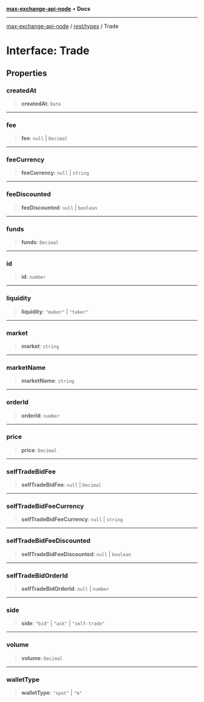 [**max-exchange-api-node**](../../../README.md) • **Docs**

***

[max-exchange-api-node](../../../modules.md) / [rest/types](../README.md) / Trade

# Interface: Trade

## Properties

### createdAt

> **createdAt**: `Date`

***

### fee

> **fee**: `null` \| `Decimal`

***

### feeCurrency

> **feeCurrency**: `null` \| `string`

***

### feeDiscounted

> **feeDiscounted**: `null` \| `boolean`

***

### funds

> **funds**: `Decimal`

***

### id

> **id**: `number`

***

### liquidity

> **liquidity**: `"maker"` \| `"taker"`

***

### market

> **market**: `string`

***

### marketName

> **marketName**: `string`

***

### orderId

> **orderId**: `number`

***

### price

> **price**: `Decimal`

***

### selfTradeBidFee

> **selfTradeBidFee**: `null` \| `Decimal`

***

### selfTradeBidFeeCurrency

> **selfTradeBidFeeCurrency**: `null` \| `string`

***

### selfTradeBidFeeDiscounted

> **selfTradeBidFeeDiscounted**: `null` \| `boolean`

***

### selfTradeBidOrderId

> **selfTradeBidOrderId**: `null` \| `number`

***

### side

> **side**: `"bid"` \| `"ask"` \| `"self-trade"`

***

### volume

> **volume**: `Decimal`

***

### walletType

> **walletType**: `"spot"` \| `"m"`
